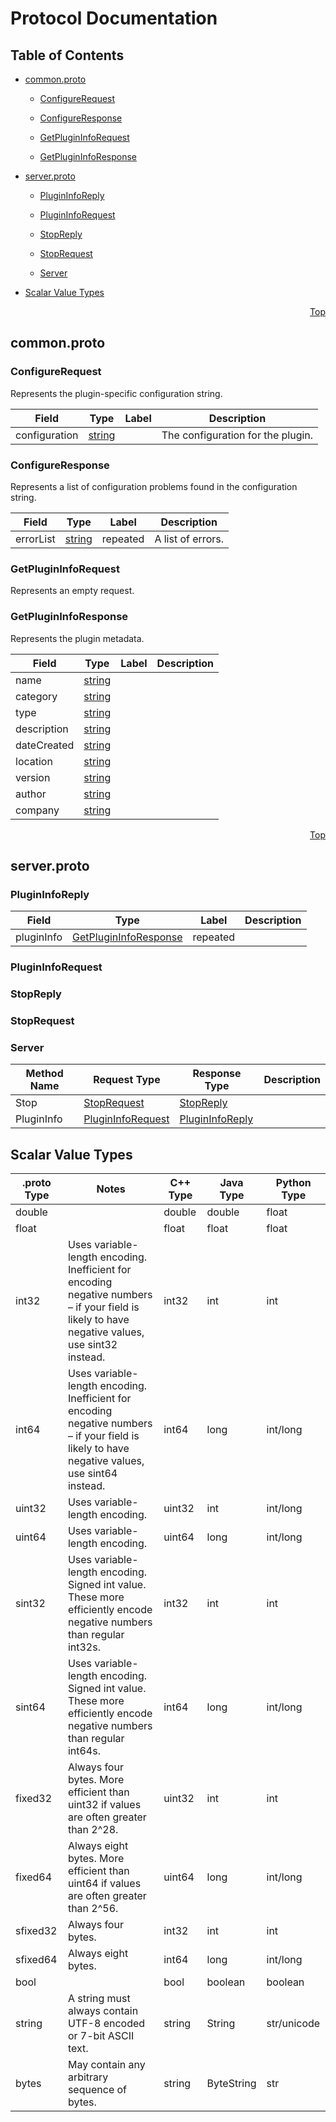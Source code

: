 # Protocol Documentation
<a name="top"/>

## Table of Contents


* [common.proto](#common.proto)
  
    * [ConfigureRequest](#sri_proto.ConfigureRequest)
  
    * [ConfigureResponse](#sri_proto.ConfigureResponse)
  
    * [GetPluginInfoRequest](#sri_proto.GetPluginInfoRequest)
  
    * [GetPluginInfoResponse](#sri_proto.GetPluginInfoResponse)
  
  
  
  


* [server.proto](#server.proto)
  
    * [PluginInfoReply](#sri_proto.PluginInfoReply)
  
    * [PluginInfoRequest](#sri_proto.PluginInfoRequest)
  
    * [StopReply](#sri_proto.StopReply)
  
    * [StopRequest](#sri_proto.StopRequest)
  
  
  
  
    * [Server](#sri_proto.Server)
  

* [Scalar Value Types](#scalar-value-types)



<a name="common.proto"/>
<p align="right"><a href="#top">Top</a></p>

## common.proto



<a name="sri_proto.ConfigureRequest"/>

### ConfigureRequest
Represents the plugin-specific configuration string.


| Field | Type | Label | Description |
| ----- | ---- | ----- | ----------- |
| configuration | [string](#string) |  | The configuration for the plugin. |






<a name="sri_proto.ConfigureResponse"/>

### ConfigureResponse
Represents a list of configuration problems found in the configuration string.


| Field | Type | Label | Description |
| ----- | ---- | ----- | ----------- |
| errorList | [string](#string) | repeated | A list of errors. |






<a name="sri_proto.GetPluginInfoRequest"/>

### GetPluginInfoRequest
Represents an empty request.






<a name="sri_proto.GetPluginInfoResponse"/>

### GetPluginInfoResponse
Represents the plugin metadata.


| Field | Type | Label | Description |
| ----- | ---- | ----- | ----------- |
| name | [string](#string) |  |  |
| category | [string](#string) |  |  |
| type | [string](#string) |  |  |
| description | [string](#string) |  |  |
| dateCreated | [string](#string) |  |  |
| location | [string](#string) |  |  |
| version | [string](#string) |  |  |
| author | [string](#string) |  |  |
| company | [string](#string) |  |  |





 

 

 

 



<a name="server.proto"/>
<p align="right"><a href="#top">Top</a></p>

## server.proto



<a name="sri_proto.PluginInfoReply"/>

### PluginInfoReply



| Field | Type | Label | Description |
| ----- | ---- | ----- | ----------- |
| pluginInfo | [GetPluginInfoResponse](#sri_proto.GetPluginInfoResponse) | repeated |  |






<a name="sri_proto.PluginInfoRequest"/>

### PluginInfoRequest







<a name="sri_proto.StopReply"/>

### StopReply







<a name="sri_proto.StopRequest"/>

### StopRequest






 

 

 


<a name="sri_proto.Server"/>

### Server


| Method Name | Request Type | Response Type | Description |
| ----------- | ------------ | ------------- | ------------|
| Stop | [StopRequest](#sri_proto.StopRequest) | [StopReply](#sri_proto.StopRequest) |  |
| PluginInfo | [PluginInfoRequest](#sri_proto.PluginInfoRequest) | [PluginInfoReply](#sri_proto.PluginInfoRequest) |  |

 



## Scalar Value Types

| .proto Type | Notes | C++ Type | Java Type | Python Type |
| ----------- | ----- | -------- | --------- | ----------- |
| <a name="double" /> double |  | double | double | float |
| <a name="float" /> float |  | float | float | float |
| <a name="int32" /> int32 | Uses variable-length encoding. Inefficient for encoding negative numbers – if your field is likely to have negative values, use sint32 instead. | int32 | int | int |
| <a name="int64" /> int64 | Uses variable-length encoding. Inefficient for encoding negative numbers – if your field is likely to have negative values, use sint64 instead. | int64 | long | int/long |
| <a name="uint32" /> uint32 | Uses variable-length encoding. | uint32 | int | int/long |
| <a name="uint64" /> uint64 | Uses variable-length encoding. | uint64 | long | int/long |
| <a name="sint32" /> sint32 | Uses variable-length encoding. Signed int value. These more efficiently encode negative numbers than regular int32s. | int32 | int | int |
| <a name="sint64" /> sint64 | Uses variable-length encoding. Signed int value. These more efficiently encode negative numbers than regular int64s. | int64 | long | int/long |
| <a name="fixed32" /> fixed32 | Always four bytes. More efficient than uint32 if values are often greater than 2^28. | uint32 | int | int |
| <a name="fixed64" /> fixed64 | Always eight bytes. More efficient than uint64 if values are often greater than 2^56. | uint64 | long | int/long |
| <a name="sfixed32" /> sfixed32 | Always four bytes. | int32 | int | int |
| <a name="sfixed64" /> sfixed64 | Always eight bytes. | int64 | long | int/long |
| <a name="bool" /> bool |  | bool | boolean | boolean |
| <a name="string" /> string | A string must always contain UTF-8 encoded or 7-bit ASCII text. | string | String | str/unicode |
| <a name="bytes" /> bytes | May contain any arbitrary sequence of bytes. | string | ByteString | str |

